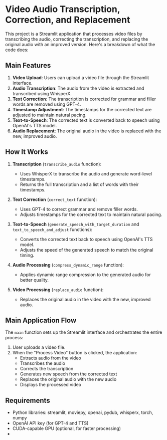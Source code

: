 # Video Audio Transcription, Correction, and Replacement

This project is a Streamlit application that processes video files by transcribing the audio, correcting the transcription, and replacing the original audio with an improved version. Here's a breakdown of what the code does:

## Main Features

1. **Video Upload**: Users can upload a video file through the Streamlit interface.
2. **Audio Transcription**: The audio from the video is extracted and transcribed using WhisperX.
3. **Text Correction**: The transcription is corrected for grammar and filler words are removed using GPT-4.
4. **Timestamp Adjustment**: The timestamps for the corrected text are adjusted to maintain natural pacing.
5. **Text-to-Speech**: The corrected text is converted back to speech using OpenAI's TTS model.
6. **Audio Replacement**: The original audio in the video is replaced with the new, improved audio.

## How It Works

1. **Transcription** (`transcribe_audio` function):
   - Uses WhisperX to transcribe the audio and generate word-level timestamps.
   - Returns the full transcription and a list of words with their timestamps.

2. **Text Correction** (`correct_text` function):
   - Uses GPT-4 to correct grammar and remove filler words.
   - Adjusts timestamps for the corrected text to maintain natural pacing.

3. **Text-to-Speech** (`generate_speech_with_target_duration` and `text_to_speech_and_adjust` functions):
   - Converts the corrected text back to speech using OpenAI's TTS model.
   - Adjusts the speed of the generated speech to match the original timing.

4. **Audio Processing** (`compress_dynamic_range` function):
   - Applies dynamic range compression to the generated audio for better quality.

5. **Video Processing** (`replace_audio` function):
   - Replaces the original audio in the video with the new, improved audio.

## Main Application Flow

The `main` function sets up the Streamlit interface and orchestrates the entire process:

1. User uploads a video file.
2. When the "Process Video" button is clicked, the application:
   - Extracts audio from the video
   - Transcribes the audio
   - Corrects the transcription
   - Generates new speech from the corrected text
   - Replaces the original audio with the new audio
   - Displays the processed video

## Requirements

- Python libraries: streamlit, moviepy, openai, pydub, whisperx, torch, numpy
- OpenAI API key (for GPT-4 and TTS)
- CUDA-capable GPU (optional, for faster processing)
- 
